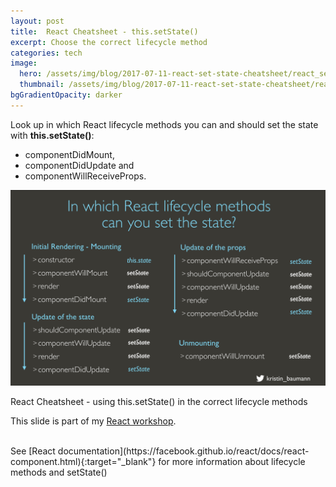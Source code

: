 ```yaml
---
layout: post
title:  React Cheatsheet - this.setState() 
excerpt: Choose the correct lifecycle method
categories: tech
image:
  hero: /assets/img/blog/2017-07-11-react-set-state-cheatsheet/react_set_state_cheatsheet_opener.png
  thumbnail: /assets/img/blog/2017-07-11-react-set-state-cheatsheet/react_set_state_cheatsheet_opener.png
bgGradientOpacity: darker
---
```


Look up in which React lifecycle methods you can and should set the state with **this.setState()**: 
- componentDidMount, 
- componentDidUpdate and 
- componentWillReceiveProps.

![](/assets/img/blog/2017-07-11-react-set-state-cheatsheet/react_set_state_cheatsheet.png)

<span class="caption">React Cheatsheet - using this.setState() in the correct lifecycle methods</span>

This slide is part of my [React workshop](http://www.kristin-baumann.com/talks/enterjs-conference-react-workshop/). 


<br>
See [React documentation](https://facebook.github.io/react/docs/react-component.html){:target="_blank"} for more information about lifecycle methods and setState()
